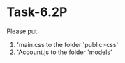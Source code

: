 # Task-6.2P

Please put
1) 'main.css to the folder 'public>css'
2) 'Account.js to the folder 'models'
